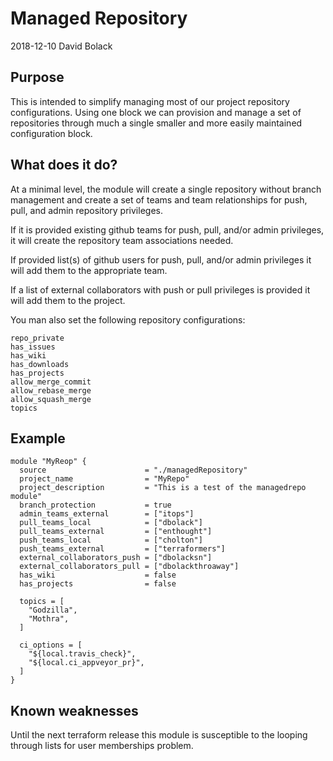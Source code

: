 # Managed Repository
2018-12-10 David Bolack
## Purpose

This is intended to simplify managing most of our project repository
configurations. Using one block we can provision and manage a set of
repositories through much a single smaller and more easily maintained
configuration block.

## What does it do?

At a minimal level, the module will create a single repository without branch
management and create a set of teams and team relationships for push, pull, and
admin repository privileges.

If it is provided existing github teams for push, pull, and/or admin
privileges, it will create the repository team associations needed.

If provided list(s) of github users for push, pull, and/or admin privileges
it will add them to the appropriate team.

If a list of external collaborators with push or pull privileges is provided
it will add them to the project.

You man also set the following repository configurations:
```
repo_private
has_issues
has_wiki
has_downloads
has_projects
allow_merge_commit
allow_rebase_merge
allow_squash_merge
topics
```
## Example

```
module "MyReop" {
  source                      = "./managedRepository"
  project_name                = "MyRepo"
  project_description         = "This is a test of the managedrepo module"
  branch_protection           = true
  admin_teams_external        = ["itops"]
  pull_teams_local            = ["dbolack"]
  pull_teams_external         = ["enthought"]
  push_teams_local            = ["cholton"]
  push_teams_external         = ["terraformers"]
  external_collaborators_push = ["dbolacksn"]
  external_collaborators_pull = ["dbolackthroaway"]
  has_wiki                    = false
  has_projects                = false

  topics = [
    "Godzilla",
    "Mothra",
  ]

  ci_options = [
    "${local.travis_check}",
    "${local.ci_appveyor_pr}",
  ]
}
```

## Known weaknesses

Until the next terraform release this module is susceptible to the looping
through lists for user memberships problem.
